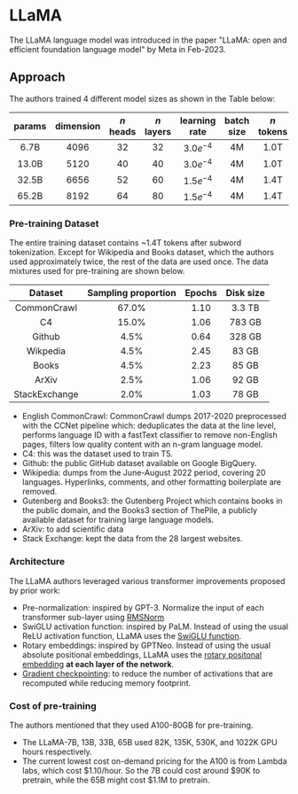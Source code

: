 # LLaMA
The LLaMA language model was introduced in the paper "LLaMA: open and efficient foundation language model" by Meta in Feb-2023.

## Approach

The authors trained 4 different model sizes as shown in the Table below:

| params | dimension | $n$ heads | $n$ layers | learning rate | batch size | $n$ tokens |
|:-:|:-:|:-:|:-:|:-:|:-:|:-:|
|6.7B | 4096 | 32 | 32 | $3.0e^{-4}$ | 4M | 1.0T |
|13.0B | 5120 | 40 | 40 | $3.0e^{-4}$ | 4M | 1.0T |
|32.5B | 6656 | 52 | 60 | $1.5e^{-4}$ | 4M | 1.4T |
|65.2B | 8192 | 64 | 80 | $1.5e^{-4}$ | 4M | 1.4T |

### Pre-training Dataset
The entire training dataset contains ~1.4T tokens after subword tokenization. Except for Wikipedia and Books dataset, which the authors used approximately twice, the rest of the data are used once. The data mixtures used for pre-training are shown below.

| Dataset | Sampling proportion | Epochs | Disk size | 
|:-:|:-:|:-:|:-:|
| CommonCrawl | 67.0% | 1.10 | 3.3 TB | 
| C4 | 15.0% | 1.06 | 783 GB |
|Github | 4.5% | 0.64 | 328 GB|
|Wikpedia | 4.5% | 2.45 | 83 GB|
|Books | 4.5% | 2.23 | 85 GB|
|ArXiv | 2.5% | 1.06 | 92 GB|
|StackExchange | 2.0% | 1.03 | 78 GB|
* English CommonCrawl: CommonCrawl dumps 2017-2020 preprocessed with the CCNet pipeline which: deduplicates the data at the line level, performs language ID with a fastText classifier to remove non-English pages, filters low quality content with an n-gram language model.
* C4: this was the dataset used to train T5.
* Github: the public GitHub dataset available on Google BigQuery.
* Wikipedia: dumps from the June-August 2022 period, covering 20 languages. Hyperlinks, comments, and other formatting boilerplate are removed.
* Gutenberg and Books3: the Gutenberg Project which contains books in the public domain, and the Books3 section of ThePile, a publicly available dataset for training large language models.
* ArXiv: to add scientific data
* Stack Exchange: kept the data from the 28 largest websites.

### Architecture
The LLaMA authors leveraged various transformer improvements proposed by prior work:
* Pre-normalization: inspired by GPT-3. Normalize the input of each transformer sub-layer using [RMSNorm](2023-1-2-techniques-to-enable-deep-nn.md#root-mean-square-layer-normalization-rmsnorm)
* SwiGLU activation function: inspired by PaLM. Instead of using the usual ReLU activation function, LLaMA uses the [SwiGLU function](2022-12-3-activation-functions.md#swish-gated-linear-unit-swiglusilu).
* Rotary embeddings: inspired by GPTNeo. Instead of using the usual absolute positional embeddings, LLaMA uses the [rotary positonal embedding](https://chanys.github.io/rotary-position-embedding/) **at each layer of the network**.
* [Gradient checkpointing](https://chanys.github.io/gradient-checkpointing/): to reduce the number of activations that are recomputed while reducing memory footprint.

### Cost of pre-training
The authors mentioned that they used A100-80GB for pre-training. 
* The LLaMA-7B, 13B, 33B, 65B used 82K, 135K, 530K, and 1022K GPU hours respectively. 
* The current lowest cost on-demand pricing for the A100 is from Lambda labs, which cost $1.10/hour. So the 7B could cost around $90K to pretrain, while the 65B might cost $1.1M to pretrain.
